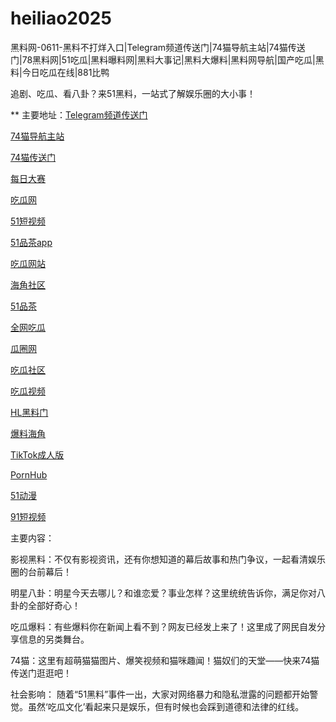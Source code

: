 # heiliao2025
黑料网-0611-黑料不打烊入口|Telegram频道传送门|74猫导航主站|74猫传送门|78黑料网|51吃瓜|黑料曝料网|黑料大事记|黑料大爆料|黑料网导航|国产吃瓜|黑料|今日吃瓜在线|881比鸭

追剧、吃瓜、看八卦？来51黑料，一站式了解娱乐圈的大小事！

** 主要地址：<a href="https://74mao.com/">Telegram频道传送门</a>

<a href="https://74mao.com/">74猫导航主站</a>

<a href="https://74mao.com/">74猫传送门</a>

<a href="https://pc1-26.pages.dev/">每日大赛</a>

<a href="https://cg1-39.pages.dev/">吃瓜网</a>

<a href="https://pc2-25.pages.dev/">51短视频</a>

<a href="https://pc10-24.pages.dev/">51品茶app</a>

<a href="https://cg1-27.pages.dev/">吃瓜网站</a>

<a href="https://cg8-12.pages.dev/">海角社区</a>

<a href="https://pc8-34.pages.dev/">51品茶</a>

<a href="https://cg4-21.pages.dev/">全网吃瓜</a>

<a href="https://cg6-21.pages.dev/">瓜圈网</a>

<a href="https://cg5-24.pages.dev/">吃瓜社区</a>

<a href="https://cg9-07.pages.dev/">吃瓜视频</a>

<a href="https://shouyeheiliaoshe.pages.dev/">HL黑料门</a>

<a href="https://chiguaheiliao01.pages.dev/">爆料海角</a>

<a href="https://tiktokchengren01.pages.dev/">TikTok成人版</a>

<a href="https://pornhubzuixin.pages.dev/">PornHub</a>

<a href="https://haijiaoshequzui.pages.dev/">51动漫</a>

<a href="https://91duanshipin-01.pages.dev/">91短视频</a>

主要内容：

影视黑料：不仅有影视资讯，还有你想知道的幕后故事和热门争议，一起看清娱乐圈的台前幕后！

明星八卦：明星今天去哪儿？和谁恋爱？事业怎样？这里统统告诉你，满足你对八卦的全部好奇心！

吃瓜爆料：有些爆料你在新闻上看不到？网友已经发上来了！这里成了网民自发分享信息的另类舞台。

74猫：这里有超萌猫猫图片、爆笑视频和猫咪趣闻！猫奴们的天堂——快来74猫传送门逛逛吧！

社会影响：
随着“51黑料”事件一出，大家对网络暴力和隐私泄露的问题都开始警觉。虽然‘吃瓜文化’看起来只是娱乐，但有时候也会踩到道德和法律的红线。

